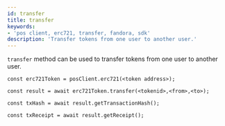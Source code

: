```yaml
---
id: transfer
title: transfer
keywords: 
- 'pos client, erc721, transfer, fandora, sdk'
description: 'Transfer tokens from one user to another user.'
---
```


`transfer` method can be used to transfer tokens from one user to another user.

```
const erc721Token = posClient.erc721(<token address>);

const result = await erc721Token.transfer(<tokenid>,<from>,<to>);

const txHash = await result.getTransactionHash();

const txReceipt = await result.getReceipt();

```
